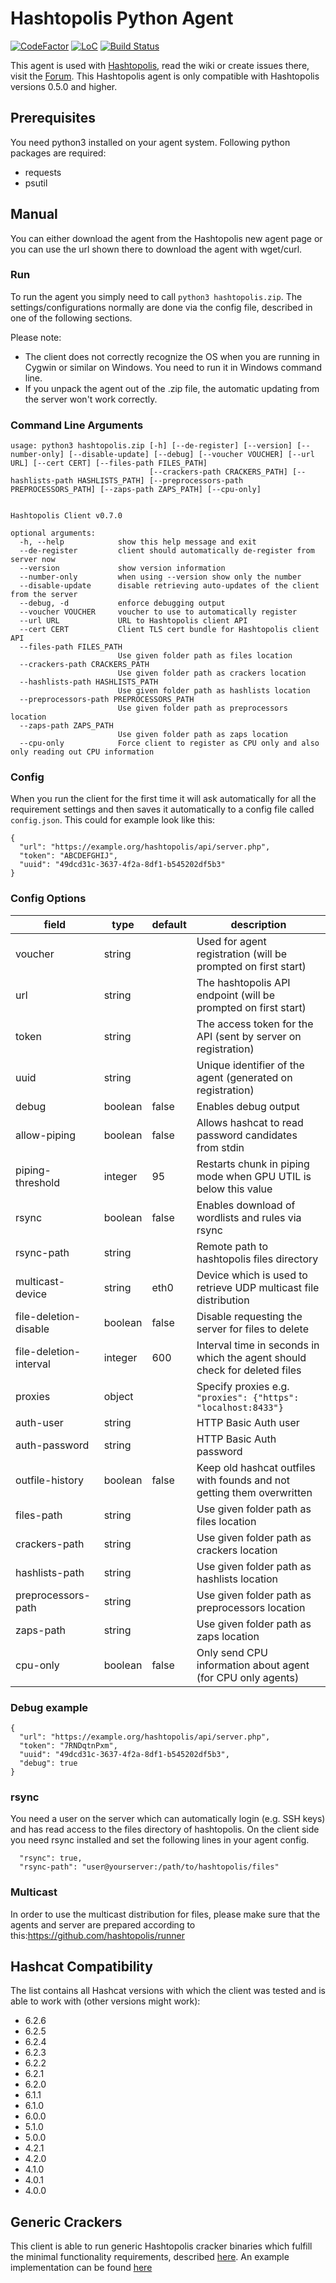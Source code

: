 # Hashtopolis Python Agent

[![CodeFactor](https://www.codefactor.io/repository/github/hashtopolis/agent-python/badge)](https://www.codefactor.io/repository/github/hashtopolis/agent-python)
[![LoC](https://tokei.rs/b1/github/hashtopolis/agent-python?category=code)](https://github.com/hashtopolis/agent-python)
[![Build Status](https://travis-ci.com/hashtopolis/agent-python.svg?branch=master)](https://travis-ci.com/hashtopolis/agent-python)

This agent is used with [Hashtopolis](https://github.com/hashtopolis/server), read the wiki or create issues there, visit the [Forum](https://hashtopolis.org).
This Hashtopolis agent is only compatible with Hashtopolis versions 0.5.0 and higher.

## Prerequisites

You need python3 installed on your agent system. 
Following python packages are required:

* requests
* psutil

## Manual

You can either download the agent from the Hashtopolis new agent page or you can use the url shown there to download the agent with 
wget/curl.

### Run

To run the agent you simply need to call `python3 hashtopolis.zip`. The settings/configurations normally are done via the config file, described in one of the following sections.

Please note:
- The client does not correctly recognize the OS when you are running in Cygwin or similar on Windows. You need to run it in Windows command line.
- If you unpack the agent out of the .zip file, the automatic updating from the server won't work correctly.

### Command Line Arguments

```
usage: python3 hashtopolis.zip [-h] [--de-register] [--version] [--number-only] [--disable-update] [--debug] [--voucher VOUCHER] [--url URL] [--cert CERT] [--files-path FILES_PATH]
                               [--crackers-path CRACKERS_PATH] [--hashlists-path HASHLISTS_PATH] [--preprocessors-path PREPROCESSORS_PATH] [--zaps-path ZAPS_PATH] [--cpu-only]


Hashtopolis Client v0.7.0

optional arguments:
  -h, --help            show this help message and exit
  --de-register         client should automatically de-register from server now
  --version             show version information
  --number-only         when using --version show only the number
  --disable-update      disable retrieving auto-updates of the client from the server
  --debug, -d           enforce debugging output
  --voucher VOUCHER     voucher to use to automatically register
  --url URL             URL to Hashtopolis client API
  --cert CERT           Client TLS cert bundle for Hashtopolis client API
  --files-path FILES_PATH
                        Use given folder path as files location
  --crackers-path CRACKERS_PATH
                        Use given folder path as crackers location
  --hashlists-path HASHLISTS_PATH
                        Use given folder path as hashlists location
  --preprocessors-path PREPROCESSORS_PATH
                        Use given folder path as preprocessors location
  --zaps-path ZAPS_PATH
                        Use given folder path as zaps location
  --cpu-only            Force client to register as CPU only and also only reading out CPU information
```

### Config

When you run the client for the first time it will ask automatically for all the requirement settings and then saves it automatically to a config file called `config.json`. This could for example look like this:

```
{
  "url": "https://example.org/hashtopolis/api/server.php", 
  "token": "ABCDEFGHIJ", 
  "uuid": "49dcd31c-3637-4f2a-8df1-b545202df5b3"
}
```

### Config Options

| field                 | type    | default | description                                                                |
|-----------------------|---------|---------|----------------------------------------------------------------------------|
| voucher               | string  |         | Used for agent registration (will be prompted on first start)              |
| url                   | string  |         | The hashtopolis API endpoint (will be prompted on first start)             |
| token                 | string  |         | The access token for the API (sent by server on registration)              |
| uuid                  | string  |         | Unique identifier of the agent (generated on registration)                 |
| debug                 | boolean | false   | Enables debug output                                                       |
| allow-piping          | boolean | false   | Allows hashcat to read password candidates from stdin                      |
| piping-threshold      | integer | 95      | Restarts chunk in piping mode when GPU UTIL is below this value            |
| rsync                 | boolean | false   | Enables download of wordlists and rules via rsync                          |
| rsync-path            | string  |         | Remote path to hashtopolis files directory                                 |
| multicast-device      | string  | eth0    | Device which is used to retrieve UDP multicast file distribution           |
| file-deletion-disable | boolean | false   | Disable requesting the server for files to delete                          |
| file-deletion-interval| integer | 600     | Interval time in seconds in which the agent should check for deleted files |
| proxies               | object  |         | Specify proxies e.g. `"proxies": {"https": "localhost:8433"}`              |
| auth-user             | string  |         | HTTP Basic Auth user                                                       |
| auth-password         | string  |         | HTTP Basic Auth password                                                   |
| outfile-history       | boolean | false   | Keep old hashcat outfiles with founds and not getting them overwritten     |
| files-path            | string  |         | Use given folder path as files location                                    |
| crackers-path         | string  |         | Use given folder path as crackers location                                 |
| hashlists-path        | string  |         | Use given folder path as hashlists location                                |
| preprocessors-path    | string  |         | Use given folder path as preprocessors location                            |
| zaps-path             | string  |         | Use given folder path as zaps location                                     |
| cpu-only              | boolean | false   | Only send CPU information about agent (for CPU only agents)                |

### Debug example

```
{
  "url": "https://example.org/hashtopolis/api/server.php", 
  "token": "7RNDqtnPxm",
  "uuid": "49dcd31c-3637-4f2a-8df1-b545202df5b3",
  "debug": true
}
```

### rsync

You need a user on the server which can automatically login (e.g. SSH keys) and has read access to the files directory of hashtopolis. On the client side you need rsync installed and set the following lines in your agent config.

```
  "rsync": true,
  "rsync-path": "user@yourserver:/path/to/hashtopolis/files"
```

### Multicast

In order to use the multicast distribution for files, please make sure that the agents and server are prepared according to this:https://github.com/hashtopolis/runner

## Hashcat Compatibility

The list contains all Hashcat versions with which the client was tested and is able to work with (other versions might work):

* 6.2.6
* 6.2.5
* 6.2.4
* 6.2.3
* 6.2.2
* 6.2.1
* 6.2.0
* 6.1.1
* 6.1.0
* 6.0.0
* 5.1.0
* 5.0.0
* 4.2.1
* 4.2.0
* 4.1.0
* 4.0.1
* 4.0.0

## Generic Crackers

This client is able to run generic Hashtopolis cracker binaries which fulfill the minimal functionality requirements, described [here](https://github.com/s3inlc/hashtopolis/tree/master/doc/README.md). An example implementation can be found [here](https://github.com/hashtopolis/generic-cracker)
